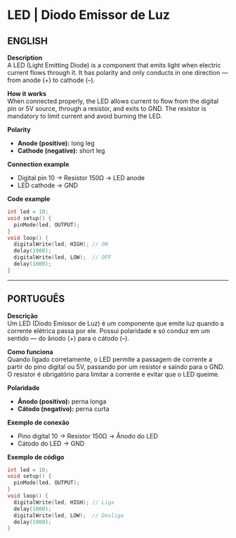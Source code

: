 # LED | Diodo Emissor de Luz

## ENGLISH

**Description**  
A LED (Light Emitting Diode) is a component that emits light when electric current flows through it. It has polarity and only conducts in one direction — from anode (+) to cathode (–).

**How it works**  
When connected properly, the LED allows current to flow from the digital pin or 5V source, through a resistor, and exits to GND. The resistor is mandatory to limit current and avoid burning the LED.

**Polarity**  
- **Anode (positive):** long leg  
- **Cathode (negative):** short leg  

**Connection example**  
- Digital pin 10 → Resistor 150Ω → LED anode  
- LED cathode → GND

**Code example**
```cpp
int led = 10;
void setup() {
  pinMode(led, OUTPUT);
}
void loop() {
  digitalWrite(led, HIGH); // ON
  delay(1000);
  digitalWrite(led, LOW);  // OFF
  delay(1000);
}
```

---

## PORTUGUÊS

**Descrição**  
Um LED (Diodo Emissor de Luz) é um componente que emite luz quando a corrente elétrica passa por ele. Possui polaridade e só conduz em um sentido — do ânodo (+) para o cátodo (–).

**Como funciona**  
Quando ligado corretamente, o LED permite a passagem de corrente a partir do pino digital ou 5V, passando por um resistor e saindo para o GND. O resistor é obrigatório para limitar a corrente e evitar que o LED queime.

**Polaridade**  
- **Ânodo (positivo):** perna longa  
- **Cátodo (negativo):** perna curta  

**Exemplo de conexão**  
- Pino digital 10 → Resistor 150Ω → Ânodo do LED  
- Cátodo do LED → GND

**Exemplo de código**
```cpp
int led = 10;
void setup() {
  pinMode(led, OUTPUT);
}
void loop() {
  digitalWrite(led, HIGH); // Liga
  delay(1000);
  digitalWrite(led, LOW);  // Desliga
  delay(1000);
}
```